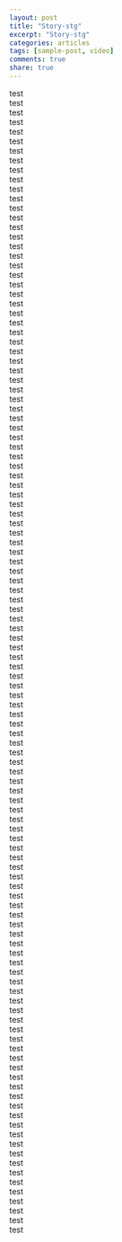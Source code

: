 ```yaml
---
layout: post
title: "Story-stg"
excerpt: "Story-stg"
categories: articles
tags: [sample-post, video]
comments: true
share: true
---
```

<div>test</div>
<div>test</div>
<div>test</div>
<div>test</div>
<div>test</div>
<div>test</div>
<div>test</div>

<div>test</div>
<div>test</div>
<div>test</div>
<div>test</div>
<div>test</div>
<div>test</div>
<div>test</div>
<div>test</div>

<div>test</div><div>test</div>
<div>test</div>
<div>test</div>
<div>test</div>
<div>test</div>
<div>test</div>
<div>test</div>

<div>test</div><div>test</div>
<div>test</div>
<div>test</div>
<div>test</div>
<div>test</div>
<div>test</div>
<div>test</div>

<div>test</div><div>test</div>
<div>test</div>
<div>test</div>
<div>test</div>
<div>test</div>
<div>test</div>
<div>test</div>

<div>test</div><div>test</div>
<div>test</div>
<div>test</div>
<div>test</div>
<div>test</div>
<div>test</div>
<div>test</div>

<div>test</div><div>test</div>
<div>test</div>
<div>test</div>
<div>test</div>
<div>test</div>
<div>test</div>
<div>test</div>

<div>test</div>
<div>test</div>
<div>test</div>
<div>test</div>
<div>test</div>
<div>test</div>
<div>test</div>
<div>test</div>

<div>test</div><div>test</div>
<div>test</div>
<div>test</div>
<div>test</div>
<div>test</div>
<div>test</div>
<div>test</div>

<div>test</div><div>test</div>
<div>test</div>
<div>test</div>
<div>test</div>
<div>test</div>
<div>test</div>
<div>test</div>

<div>test</div><div>test</div>
<div>test</div>
<div>test</div>
<div>test</div>
<div>test</div>
<div>test</div>
<div>test</div>

<div>test</div><div>test</div>
<div>test</div>
<div>test</div>
<div>test</div>
<div>test</div>
<div>test</div>
<div>test</div>

<div>test</div><div>test</div>
<div>test</div>
<div>test</div>
<div>test</div>
<div>test</div>
<div>test</div>
<div>test</div>

<div>test</div><div>test</div>
<div>test</div>
<div>test</div>
<div>test</div>
<div>test</div>
<div>test</div>
<div>test</div>

<div>test</div><div>test</div>
<div>test</div>
<div>test</div>
<div>test</div>
<div>test</div>
<div>test</div>
<div>test</div>

<div>test</div>

<br>
<div class="apester-media" data-media-id="5c6420ed2ecfe042ce3f85d6" height="604"></div><script async src="https://static.stg.apester.com/js/sdk/latest/apester-sdk.js"></script>
<br>
